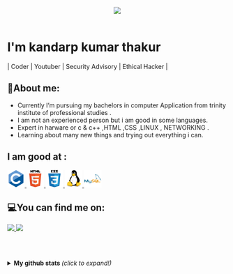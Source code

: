 <p align="center">
  <img src="https://media.giphy.com/media/MeJgB3yMMwIaHmKD4z/giphy.gif?cid=ecf05e47a3qg4u5xkdp07vq5ou391coazipo8ynjl14b48bj&rid=giphy.gif&ct=g" width="30%">
  <br><br>
  </p>

<!--
**kandarpthakur/kandarpthakur** is a ✨ _special_ ✨ repository because its `README.md` (this file) appears on your GitHub profile.

-->

# I'm kandarp kumar thakur 

| Coder | Youtuber | Security Advisory | Ethical Hacker |

## 🧐About me: 

* Currently I’m pursuing my bachelors in computer Application from trinity institute of professional studies .
* I am not an experienced person but i am good in some languages.
* Expert in harware or c & c++ ,HTML ,CSS ,LINUX , NETWORKING .
* Learning about many new things and trying out everything i can.


## I am good at :
<a href="https://www.cprogramming.com/" target="_blank"> <img src="https://raw.githubusercontent.com/devicons/devicon/master/icons/c/c-original.svg" alt="c" width="40" height="40"/> </a> 
<a href="https://www.w3.org/html/" target="_blank"> <img src="https://raw.githubusercontent.com/devicons/devicon/master/icons/html5/html5-original-wordmark.svg" alt="html5" width="40" height="40"/> </a>
<a href="https://www.w3schools.com/css/" target="_blank"> <img src="https://raw.githubusercontent.com/devicons/devicon/master/icons/css3/css3-original-wordmark.svg" alt="css3" width="40" height="40"/> </a>
 <a href="https://www.linux.org/" target="_blank"> <img src="https://raw.githubusercontent.com/devicons/devicon/master/icons/linux/linux-original.svg" alt="linux" width="40" height="40"/> </a> <a href="https://www.mysql.com/" target="_blank"> <img src="https://raw.githubusercontent.com/devicons/devicon/master/icons/mysql/mysql-original-wordmark.svg" alt="mysql" width="40" height="40"/> </a>
## 💻You can find me on:


<a href = "mailto: kkthakur100101@gmail.com">
  <code><img width="40px" src="https://img.icons8.com/plasticine/2x/gmail.png" /></code>
<a href="https://www.instagram.com/thakur__sarkar/">
  <code><img width="40px" src="https://img.icons8.com/cute-clipart/64/000000/instagram-new.png" /></code>
</a>
  
<br><br>

<details>
  <summary> <b> My github stats </b> <i>(click to expand!)</i> </summary>
  
  <br>
  
  [![Github Stats By Anurag](https://github-readme-stats.vercel.app/api?username=kandarpthakur&hide=["issues","stars"]&show_icons=true&title_color=fff&icon_color=2196F3&text_color=2196F3&bg_color=151515)](https://github.com/anuraghazra/github-readme-stats)

---
